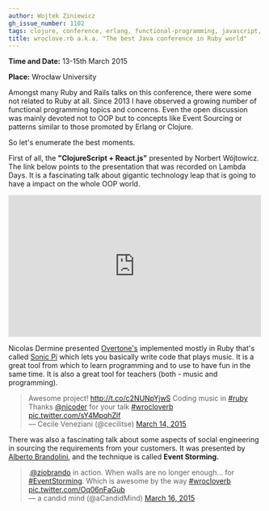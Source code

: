 ```yaml
---
author: Wojtek Ziniewicz
gh_issue_number: 1102
tags: clojure, conference, erlang, functional-programming, javascript, ruby
title: wroclove.rb a.k.a. "The best Java conference in Ruby world"
---
```




**Time and Date:** 13-15th March 2015

**Place:** Wrocław University

Amongst many Ruby and Rails talks on this conference, there were some not related to Ruby at all. Since 2013 I have observed a growing number of functional programming topics and concerns. Even the open discussion was mainly devoted not to OOP but to concepts like Event Sourcing or patterns similar to those promoted by Erlang or Clojure.

So let's enumerate the best moments.

First of all, the **"ClojureScript + React.js"** presented by Norbert Wójtowicz. The link below points to the presentation that was recorded on Lambda Days. It is a fascinating talk about gigantic technology leap that is going to have a impact on the whole OOP world.

<iframe allowfullscreen="" frameborder="0" height="281" mozallowfullscreen="" src="https://player.vimeo.com/video/122316380" webkitallowfullscreen="" width="500"></iframe>

Nicolas Dermine presented [Overtone's](http://overtone.github.io/) implemented mostly in Ruby that's called [Sonic Pi](http://sonic-pi.net/) which lets you basically write code that plays music. It is a great tool from which to learn programming and to use to have fun in the same time. It is also a great tool for teachers (both - music and programming).

<blockquote class="twitter-tweet" lang="en">
Awesome project! <a href="http://t.co/c2NUNpYjwS">http://t.co/c2NUNpYjwS</a> Coding music in <a href="https://twitter.com/hashtag/ruby?src=hash">#ruby</a> Thanks <a href="https://twitter.com/nicoder">@nicoder</a> for your talk <a href="https://twitter.com/hashtag/wrocloverb?src=hash">#wrocloverb</a> <a href="http://t.co/sY4MpqhZlf">pic.twitter.com/sY4MpqhZlf</a><br />
— Cecile Veneziani (@cecilitse) <a href="https://twitter.com/cecilitse/status/576775533805092864">March 14, 2015</a></blockquote>

There was also a fascinating talk about some aspects of social engineering in sourcing the requirements from your customers. It was presented by [Alberto Brandolini](https://twitter.com/ziobrando), and the technique is called **Event Storming.**

<blockquote class="twitter-tweet" lang="en">
.<a href="https://twitter.com/ziobrando">@ziobrando</a> in action. When walls are no longer enough... for <a href="https://twitter.com/hashtag/EventStorming?src=hash">#EventStorming</a>. Which is awesome by the way <a href="https://twitter.com/hashtag/wrocloverb?src=hash">#wrocloverb</a> <a href="http://t.co/Oq06nFaGub">pic.twitter.com/Oq06nFaGub</a><br />
— a candid mind (@aCandidMind) <a href="https://twitter.com/aCandidMind/status/577486878330511360">March 16, 2015</a></blockquote>
<script async="" charset="utf-8" src="//platform.twitter.com/widgets.js"></script>

